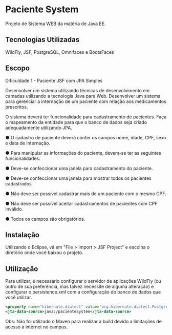 # Paciente System

Projeto de Sistema WEB da matéria de Java EE. 

## Tecnologias Utilizadas
WildFly, JSF, PostgreSQL, Omnifaces e BootsFaces

## Escopo

Dificuldade 1 - Paciente JSF com JPA Simples

Desenvolver  um  sistema  utilizando  técnicas  de desenvolvimento  em  camadas  utilizando  a tecnologia Java para Web.
Desenvolver  um  sistema  para  gerenciar  a internação  de  um  paciente  com  relação  aos medicamentos prescritos.

O sistema deverá ter funcionalidade para cadastramento de pacientes.
Faça  o  mapeamento  da  entidade  para  que  o  banco  de  dados  seja  criado  adequadamente utilizando JPA.

● O  cadastro  de  paciente  deverá  conter  os  campos  nome,  idade,  CPF,  sexo  e  data  de internação.

● Para manipular as informações do paciente, devem-se ter as seguintes funcionalidades:

● Deve-se confeccionar uma janela para cadastramento do paciente. 

● Deve-se confeccionar uma janela para mostrar todos os pacientes cadastrados

● Não deve ser possível cadastrar mais de um paciente com o mesmo CPF.

● Não deve ser possível aceitar cadastramentos de pacientes com CPF inválido.

● Todos os campos são obrigatórios.


## Instalação

Utilizando o Eclipse, vá em "File > Import > JSF Project" e escolha o diretório onde você baixou o projeto.

## Utilização

Para utilizar, é necessário configurar o servidor de aplicações WildFly (ou outro de sua preferência, mas talvez necessite de alguma alteração) e configurar o persistence.xml com a configuração do banco de dados que você utilizar.

```xml
<property name="hibernate.dialect" value="org.hibernate.dialect.PostgreSQL95Dialect" />
<jta-data-source>java:/pacienteSystem</jta-data-source> 
```

Obs: Não foi utilizado o Maven para realizar a build devido a limitações de acesso à internet no campus.
